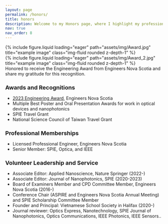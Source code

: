 ```yaml
---
layout: page
permalink: /honors/
title: honors
description: Welcome to my Honors page, where I highlight my professional achievements and meaningful contributions to the engineering, scientific and local communities.
nav: true
nav_order: 8
---
```

<div class="row">
    <div class="col-sm mt-3 mt-md-0">
        {% include figure.liquid loading="eager" path="assets/img/Award.jpg" title="example image" class="img-fluid rounded z-depth-1" %}
    </div>
    <div class="col-sm mt-3 mt-md-0">
        {% include figure.liquid loading="eager" path="assets/img/Award_2.jpg" title="example image" class="img-fluid rounded z-depth-1" %}
    </div>
</div>
<div class="caption">
    Honored to receive the Engineering Award from Engineers Nova Scotia and share my gratitude for this recognition.
</div>

<h3 style="font-size: 18px; margin-bottom: 15px;  margin-top: 25px;"><strong> Awards and Recognitions </strong></h3>
<ul>
    <li> <a href="https://engineersnovascotia.ca/news/view/?news.id=254">2023 Engineering Award</a>, Engineers Nova Scotia </li>
    <li> Multiple Best Poster and Oral Presentation Awards for work in optical devices and nanophotonics </li>
    <li> SPIE Travel Grant </li>
    <li> National Science Council of Taiwan Travel Grant </li>
</ul>
<h3 style="font-size: 18px; margin-bottom: 15px;  margin-top: 25px;"><strong> Professional Memberships </strong></h3>
<ul>
    <li> Licensed Professional Engineer, Engineers Nova Scotia </li>
    <li> Senior Member: SPIE, Optica, and IEEE </li>
</ul>

<h3 style="font-size: 18px; margin-bottom: 15px;  margin-top: 25px;"><strong> Volunteer Leadership and Service </strong></h3>
<ul>
    <li> Associate Editor: Applied Nanoscience, Nature Springer (2022-) </li>
    <li> Associate Editor: Journal of Nanophotonics, SPIE (2020-2023) </li>
    <li> Board of Examiners Member and CPD Committee Member, Engineers Nova Scotia (2016-) </li>
    <li> Conference Chair (ASPIRE and Engineers Nova Scotia Annual Meeting) and SPIE Scholarship Committee Member
    <li> Founder and Principal: Vietnamese School Society in Halifax (2020-)
    <li> Journal reviewer: Optics Express, Nanotechnology, SPIE Journal of Nanophotonics, Optics Communications, IEEE Photonics, IEEE Sensors.. </li>
